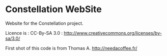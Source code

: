 Constellation WebSite
=====================

Website for the Constellation project.

Licence is : CC-By-SA 3.0 : http://www.creativecommons.org/licenses/by-sa/3.0/

First shot of this code is from Thomas A. http://needacoffee.fr/
